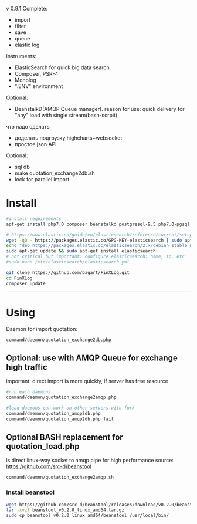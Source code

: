 v 0.9.1
Complete: 
 - import
 - filter
 - save
 - queue
 - elastic log

Instruments:
 - ElasticSearch for quick big data search
 - Composer, PSR-4
 - Monolog
 - ".ENV"  environment

Optional:
 - BeanstalkD(AMQP Queue manager). reason for use: quick delivery for "any" load with single stream(bash-scrpit)



что надо сделать
 - доделать подгрузку highcharts+websocket
 - простое json API 

Optional:
 - sql db
 - make quotation_exchange2db.sh
 - lock for parallel import
 
# Install
```bash
#install requirements
apt-get install php7.0 composer beanstalkd postgresql-9.5 php7.0-pgsql 

# https://www.elastic.co/guide/en/elasticsearch/reference/current/setup-repositories.html
wget -qO - https://packages.elastic.co/GPG-KEY-elasticsearch | sudo apt-key add -
echo "deb https://packages.elastic.co/elasticsearch/2.x/debian stable main" | sudo tee -a /etc/apt/sources.list.d/elasticsearch-2.x.list
sudo apt-get update && sudo apt-get install elasticsearch
# not critical but important: configure elasticsearch: name, ip, etc
#sudo nano /etc/elasticsearch/elasticsearch.yml

git clone https://github.com/bagart/FinXLog.git
cd FinXLog
composer update
```

-------------------------------
# Using
Daemon for import quotation:

```bash
command/daemon/quotation_exchange2db.php
```

## Optional: use with AMQP Queue for exchange high traffic
important: direct import is more quickly, if server has free resource

```bash
#run each daemons
command/daemon/quotation_exchange2amqp.php

#load daemons can work on other servers with fork
command/daemon/quotation_amqp2db.php
command/daemon/quotation_amqp2db.php fail
```

## Optional BASH replacement for quotation_load.php
is direct linux-way socket to amqp pipe for high performance
source: https://github.com/src-d/beanstool

```bash
command/daemon/quotation_exchange2amqp.sh
```

### Install beanstool
```bash
wget https://github.com/src-d/beanstool/releases/download/v0.2.0/beanstool_v0.2.0_linux_amd64.tar.gz
tar -xvzf beanstool_v0.2.0_linux_amd64.tar.gz
sudo cp beanstool_v0.2.0_linux_amd64/beanstool /usr/local/bin/
```
